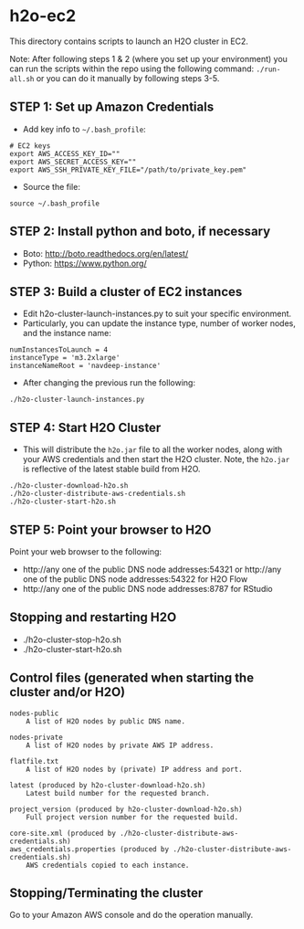 # h2o-ec2

This directory contains scripts to launch an H2O cluster in EC2.

Note: After following steps 1 & 2 (where you set up your environment) you can run the scripts within the repo using the following command: `./run-all.sh` or you can do it manually by following steps 3-5.

STEP 1:  Set up Amazon Credentials
-----------------------------------------

- Add key info to `~/.bash_profile`:
```
# EC2 keys
export AWS_ACCESS_KEY_ID=""
export AWS_SECRET_ACCESS_KEY=""
export AWS_SSH_PRIVATE_KEY_FILE="/path/to/private_key.pem"
```
- Source the file:
```
source ~/.bash_profile
```

STEP 2:  Install python and boto, if necessary
-----------------------------------------

- Boto: http://boto.readthedocs.org/en/latest/
- Python: https://www.python.org/

STEP 3:  Build a cluster of EC2 instances
-----------------------------------------

- Edit h2o-cluster-launch-instances.py to suit your specific environment.
- Particularly, you can update the instance type, number of worker nodes, and the instance name:
```
numInstancesToLaunch = 4
instanceType = 'm3.2xlarge'
instanceNameRoot = 'navdeep-instance'
```
- After changing the previous run the following:
```
./h2o-cluster-launch-instances.py
```

STEP 4:  Start H2O Cluster
-------------------------------------------------

- This will distribute the `h2o.jar` file to all the worker nodes, along with your AWS credentials and then start the H2O cluster. Note, the `h2o.jar` is reflective of the latest stable build from H2O.
```
./h2o-cluster-download-h2o.sh
./h2o-cluster-distribute-aws-credentials.sh
./h2o-cluster-start-h2o.sh
```

STEP 5:  Point your browser to H2O
----------------------------------

Point your web browser to the following: 
- http://any one of the public DNS node addresses:54321 or http://any one of the public DNS node addresses:54322 for H2O Flow
- http://any one of the public DNS node addresses:8787 for RStudio

Stopping and restarting H2O
---------------------------

 - ./h2o-cluster-stop-h2o.sh
 - ./h2o-cluster-start-h2o.sh

Control files (generated when starting the cluster and/or H2O)
--------------------------------------------------------------

    nodes-public
        A list of H2O nodes by public DNS name.

    nodes-private
        A list of H2O nodes by private AWS IP address.

    flatfile.txt
        A list of H2O nodes by (private) IP address and port.

    latest (produced by h2o-cluster-download-h2o.sh)
        Latest build number for the requested branch.

    project_version (produced by h2o-cluster-download-h2o.sh)
        Full project version number for the requested build.

    core-site.xml (produced by ./h2o-cluster-distribute-aws-credentials.sh)
    aws_credentials.properties (produced by ./h2o-cluster-distribute-aws-credentials.sh)
        AWS credentials copied to each instance.


Stopping/Terminating the cluster
--------------------------------

Go to your Amazon AWS console and do the operation manually.
